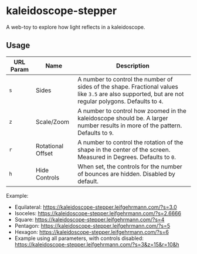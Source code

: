 # kaleidoscope-stepper

A web-toy to explore how light reflects in a kaleidoscope.

## Usage

| URL Param | Name              | Description                                                                                                                                           | 
|-----------|-------------------|-------------------------------------------------------------------------------------------------------------------------------------------------------|
| `s`       | Sides             | A number to control the number of sides of the shape. Fractional values like `3.5` are also supported, but are not regular polygons. Defaults to `4`. |
| `z`       | Scale/Zoom        | A number to control how zoomed in the kaleidoscope should be. A larger number results in more of the pattern. Defaults to `9`.                        |
| `r`       | Rotational Offset | A number to control the rotation of the shape in the center of the screen. Measured in Degrees. Defaults to `0`.                                      |
| `h`       | Hide Controls     | When set, the controls for the number of bounces are hidden. Disabled by default.                                                                     |

Example:

* Equilateral: https://kaleidoscope-stepper.leifgehrmann.com/?s=3.0
* Isoceles: https://kaleidoscope-stepper.leifgehrmann.com/?s=2.6666
* Square: https://kaleidoscope-stepper.leifgehrmann.com/?s=4
* Pentagon: https://kaleidoscope-stepper.leifgehrmann.com/?s=5
* Hexagon: https://kaleidoscope-stepper.leifgehrmann.com/?s=6
* Example using all parameters, with controls disabled: https://kaleidoscope-stepper.leifgehrmann.com/?s=3&z=15&r=10&h
